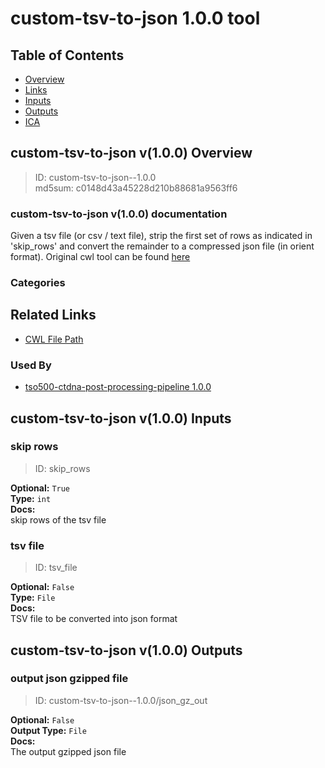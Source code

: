 
custom-tsv-to-json 1.0.0 tool
=============================

## Table of Contents
  
- [Overview](#custom-tsv-to-json-v100-overview)  
- [Links](#related-links)  
- [Inputs](#custom-tsv-to-json-v100-inputs)  
- [Outputs](#custom-tsv-to-json-v100-outputs)  
- [ICA](#ica)  


## custom-tsv-to-json v(1.0.0) Overview



  
> ID: custom-tsv-to-json--1.0.0  
> md5sum: c0148d43a45228d210b88681a9563ff6

### custom-tsv-to-json v(1.0.0) documentation
  
Given a tsv file (or csv / text file), strip the first set of rows as indicated in 'skip_rows' and convert
the remainder to a compressed json file (in orient format).
Original cwl tool can be found [here](https://github.com/YinanWang16/tso500-ctdna-post-processing/blob/main/cwl/tools/tsv2json/tsv2json.cwl)

### Categories
  


## Related Links
  
- [CWL File Path](../../../../../../tools/custom-tsv-to-json/1.0.0/custom-tsv-to-json__1.0.0.cwl)  


### Used By
  
- [tso500-ctdna-post-processing-pipeline 1.0.0](../../../workflows/tso500-ctdna-post-processing-pipeline/1.0.0/tso500-ctdna-post-processing-pipeline__1.0.0.md)  

  


## custom-tsv-to-json v(1.0.0) Inputs

### skip rows



  
> ID: skip_rows
  
**Optional:** `True`  
**Type:** `int`  
**Docs:**  
skip rows of the tsv file


### tsv file



  
> ID: tsv_file
  
**Optional:** `False`  
**Type:** `File`  
**Docs:**  
TSV file to be converted into json format

  


## custom-tsv-to-json v(1.0.0) Outputs

### output json gzipped file



  
> ID: custom-tsv-to-json--1.0.0/json_gz_out  

  
**Optional:** `False`  
**Output Type:** `File`  
**Docs:**  
The output gzipped json file
  

  

